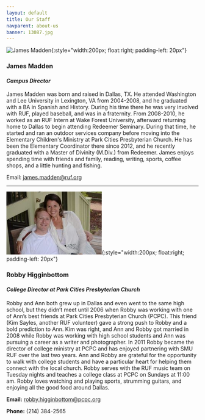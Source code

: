 ```yaml
---
layout: default
title: Our Staff
navparent: about-us
banner: 13087.jpg
---
```


![James Madden](http://422b327aa0ef2b069189-50e66218d560dc7eb53a1ecfff24782a.r6.cf2.rackcdn.com/uploaded/j/0e3281897_1401478237_james-maddenbio-photo.jpg){:style="width:200px; float:right; padding-left: 20px"}

### James Madden

#### _Campus Director_

James Madden was born and raised in Dallas, TX.  He attended Washington and Lee University in Lexington, VA from 2004-2008, and he graduated with a BA in Spanish and History.  During his time there he was very involved with RUF, played baseball, and was in a fraternity.  From 2008-2010, he worked as an RUF Intern at Wake Forest University, afterward returning home to Dallas to begin attending Redeemer Seminary.  During that time, he started and ran an outdoor services company before moving into the Elementary Children's Ministry at Park Cities Presbyterian Church.  He has been the Elementary Coordinator there since 2012, and he recently graduated with a Master of Divinity (M.Div.) from Redeemer.  James enjoys spending time with friends and family, reading, writing, sports, coffee shops, and a little hunting and fishing.  

Email: <james.madden@ruf.org>

* * *

![Higginbottoms](/assets/image/medium/242745.jpg){:style="width:200px; float:right; padding-left: 20px"}

### Robby Higginbottom

#### _College Director at Park Cities Presbyterian Church_

Robby and Ann both grew up in Dallas and even went to the same high school, but they didn’t meet until 2006 when Robby was working with one of Ann’s best friends at Park Cities Presbyterian Church (PCPC). This friend (Kim Sayles, another RUF volunteer) gave a strong push to Robby and a bold prediction to Ann.  Kim was right, and Ann and Robby got married in 2008 while Robby was working with high school students and Ann was pursuing a career as a writer and photographer. In 2011 Robby became the director of college ministry at PCPC and has enjoyed partnering with SMU RUF over the last two years. Ann and Robby are grateful for the opportunity to walk with college students and have a particular heart for helping them connect with the local church. Robby serves with the RUF music team on Tuesday nights and teaches a college class at PCPC on Sundays at 11:00 am. Robby loves watching and playing sports, strumming guitars, and enjoying all the good food around Dallas.

**Email:** <robby.higginbottom@pcpc.org>

**Phone:** (214) 384-2565
